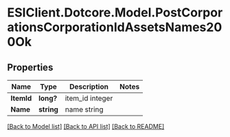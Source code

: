 # ESIClient.Dotcore.Model.PostCorporationsCorporationIdAssetsNames200Ok
## Properties

Name | Type | Description | Notes
------------ | ------------- | ------------- | -------------
**ItemId** | **long?** | item_id integer | 
**Name** | **string** | name string | 

[[Back to Model list]](../README.md#documentation-for-models) [[Back to API list]](../README.md#documentation-for-api-endpoints) [[Back to README]](../README.md)

